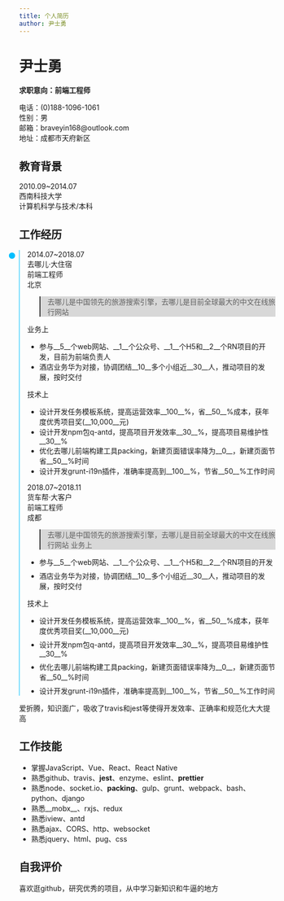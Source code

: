 ```yaml
---
title: 个人简历
author: 尹士勇
---
```

# 尹士勇

__求职意向：前端工程师__
<div class="cv-wrapper">
<div>电话：(0)188-1096-1061</div>
<div>性别：男</div>
</div>
<div class="cv-wrapper">
<div>邮箱：braveyin168@outlook.com</div>
<div >地址：成都市天府新区</div>
</div>



## 教育背景

<div class="cv-wrapper">
<div>2010.09~2014.07</div>
<div>西南科技大学</div>     
<div style="flex: 2">计算机科学与技术/本科</div>
</div>

## 工作经历

<div class="road">
<div class="cv-wrapper">
  <div class="road-head"></div>
  <div>2014.07~2018.07</div>
  <div>去哪儿&middot;大住宿</div>     
  <div>前端工程师</div>
  <div>北京</div>
</div>

> 去哪儿是中国领先的旅游搜索引擎，去哪儿是目前全球最大的中文在线旅行网站

业务上
- 参与__5__个web网站、__1__个公众号、__1__个H5和__2__个RN项目的开发，目前为前端负责人
- 酒店业务华为对接，协调团结__10__多个小组近__30__人，推动项目的发展，按时交付

技术上
- 设计开发任务模板系统，提高运营效率__100__%，省__50__%成本，获年度优秀项目奖(__10,000__元)
- 设计开发npm包q-antd，提高项目开发效率__30__%，提高项目易维护性__30__%
- 优化去哪儿前端构建工具packing，新建页面错误率降为__0__，新建页面节省__50__%时间
- 设计开发grunt-i19n插件，准确率提高到__100__%，节省__50__%工作时间

<div class="cv-wrapper">
<div class="road-head"></div>
  <div>2018.07~2018.11</div>
  <div>货车帮&middot;大客户</div>     
  <div>前端工程师</div>
  <div>成都</div>
</div>

> 去哪儿是中国领先的旅游搜索引擎，去哪儿是目前全球最大的中文在线旅行网站
业务上

- 参与__5__个web网站、__1__个公众号、__1__个H5和__2__个RN项目的开发

- 酒店业务华为对接，协调团结__10__多个小组近__30__人，推动项目的发展，按时交付

技术上
- 设计开发任务模板系统，提高运营效率__100__%，省__50__%成本，获年度优秀项目奖(__10,000__元)

- 设计开发npm包q-antd，提高项目开发效率__30__%，提高项目易维护性__30__%

- 优化去哪儿前端构建工具packing，新建页面错误率降为__0__，新建页面节省__50__%时间

- 设计开发grunt-i19n插件，准确率提高到__100__%，节省__50__%工作时间
</div>

爱折腾，知识面广，吸收了travis和jest等使得开发效率、正确率和规范化大大提高

## 工作技能

- 掌握JavaScript、Vue、React、React Native
- 熟悉github、travis、__jest__、enzyme、eslint、__prettier__
- 熟悉node、socket.io、__packing__、gulp、grunt、webpack、bash、python、django
- 熟悉__mobx__、rxjs、redux
- 熟悉iview、antd
- 熟悉ajax、CORS、http、websocket
- 熟悉jquery、html、pug、css

## 自我评价

喜欢逛github，研究优秀的项目，从中学习新知识和牛逼的地方

<style scoped>
  .fixedHeaderContainer,
.postHeader,
#docsNav,
.onPageNav,
.blog-recent,
.nav-footer {
    display: none;
}
.navPusher,
.blogContainer .lonePost {
    padding-top: 0;
}
.sideNavVisible .wrapper {
    max-width: 860px !important;
    min-width: 510px;
}
#back-to-top{
  background: #333;
}
blockquote{
  border-left-color: #333;
  background: #d8d8d8;
}
.centers {
    background: #d8d8d8;
}
.road {
  border-left: 1px solid deepskyblue;
  padding-left: 15px;
  position: relative;
}
.road-head {
  position: absolute;
  top: 5px;
  left: -21px;
  content: "";
  width: 0;
  background: #555;
  height: 0;
  border: 6px solid deepskyblue;
  border-radius: 10px;
}
.road p {
  margin-bottom: 0;
}
li p {
  margin-top: 0.5em;
}
</style>

